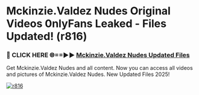 # Mckinzie.Valdez Nudes Original Videos 0nlyFans Leaked - Files Updated! (r816)

<h3>🔴 CLICK HERE 🌐==►► <a href="https://tinyurl.com/5h6xmrr3" rel="nofollow">Mckinzie.Valdez Nudes Updated Files</a></h3>

Get Mckinzie.Valdez Nudes and all content. Now you can access all videos and pictures of Mckinzie.Valdez Nudes. New Updated Files 2025!

[![r816](https://i.imgur.com/KVD873Z.gif)](https://tinyurl.com/5h6xmrr3)
